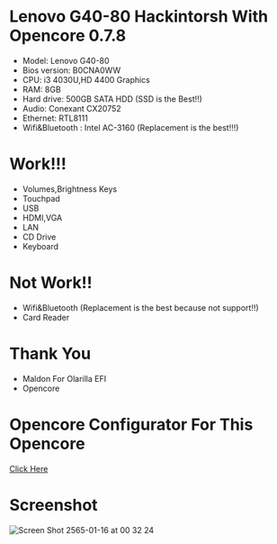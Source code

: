 # Lenovo G40-80 Hackintorsh With Opencore 0.7.8
- Model: Lenovo G40-80
- Bios version: B0CNA0WW
- CPU: i3 4030U,HD 4400 Graphics
- RAM: 8GB
- Hard drive: 500GB SATA HDD (SSD is the Best!!)
- Audio: Conexant CX20752
- Ethernet: RTL8111
- Wifi&Bluetooth : Intel AC-3160 (Replacement is the best!!!)

# Work!!!
- Volumes,Brightness Keys
- Touchpad
- USB
- HDMI,VGA
- LAN
- CD Drive
- Keyboard
# Not Work!!
- Wifi&Bluetooth (Replacement is the best because not support!!)
- Card Reader
# Thank You
- Maldon For Olarilla EFI
- Opencore
# Opencore Configurator For This Opencore
[Click Here](https://github.com/NapXZ/Lenovo-G40-80-Hackintorsh-With-Opencore-0.7.8/files/7875519/OpenCore.Configurator.zip)
# Screenshot
![Screen Shot 2565-01-16 at 00 32 24](https://user-images.githubusercontent.com/83513988/149631737-0097803d-0a9a-4cfc-b90e-7cf525518675.png)
